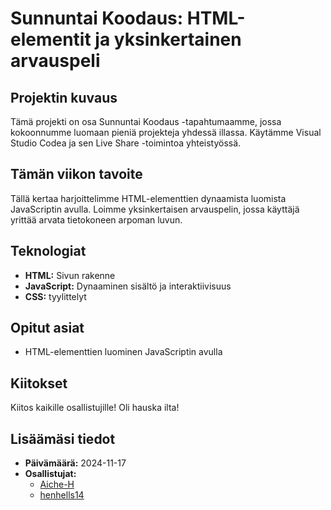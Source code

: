 # Sunnuntai Koodaus: HTML-elementit ja yksinkertainen arvauspeli

## **Projektin kuvaus**

Tämä projekti on osa  Sunnuntai Koodaus -tapahtumaamme, jossa kokoonnumme luomaan pieniä projekteja yhdessä illassa. Käytämme Visual Studio Codea ja sen Live Share -toimintoa yhteistyössä.

## **Tämän viikon tavoite**

Tällä kertaa harjoittelimme HTML-elementtien dynaamista luomista JavaScriptin avulla. Loimme yksinkertaisen arvauspelin, jossa käyttäjä yrittää arvata tietokoneen arpoman luvun.

## **Teknologiat**

* **HTML:** Sivun rakenne
* **JavaScript:** Dynaaminen sisältö ja interaktiivisuus
* **CSS:** tyylittelyt

## **Opitut asiat**

* HTML-elementtien luominen JavaScriptin avulla

## **Kiitokset**

Kiitos kaikille osallistujille! Oli hauska ilta!

## **Lisäämäsi tiedot**

* **Päivämäärä:** 2024-11-17
* **Osallistujat:**
  * [Aiche-H](https://github.com/Aiche-H)
  * [henhells14](https://gist.github.com/henhells14)
